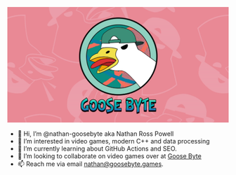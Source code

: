 [![Goose Byte Small Banner](https://raw.githubusercontent.com/GooseByteStudiosInc/.github/main/profile/article.png "Goose Byte")](https://github.com/GooseByteStudiosInc/)

- 👋 Hi, I’m @nathan-goosebyte aka Nathan Ross Powell
- 👀 I’m interested in video games, modern C++ and data processing 
- 🌱 I’m currently learning about GitHub Actions and SEO.
- 💞️ I’m looking to collaborate on video games over at [Goose Byte](https://github.com/GooseByteStudiosInc/)
- 📫 Reach me via email [nathan@goosebyte.games](mailto:nathan@goosebyte.games).
